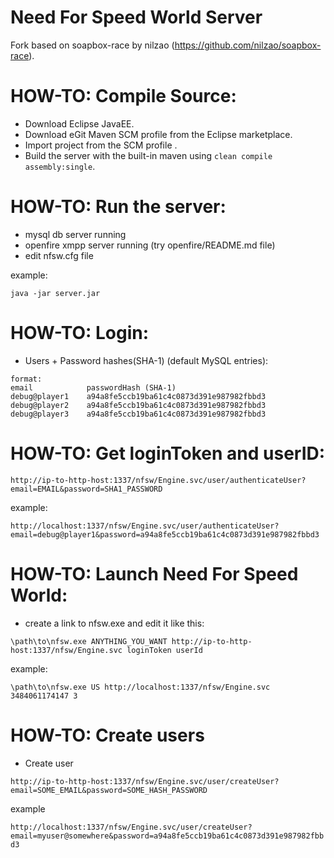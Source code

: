 # Need For Speed World Server

Fork based on soapbox-race by nilzao (https://github.com/nilzao/soapbox-race).

# HOW-TO: Compile Source: 
- Download Eclipse JavaEE.
- Download eGit Maven SCM profile from the Eclipse marketplace. 
- Import project from the SCM profile .
- Build the server with the built-in maven using `clean compile assembly:single`.

# HOW-TO: Run the server:

- mysql db server running
- openfire xmpp server running (try openfire/README.md file)
- edit nfsw.cfg file 
    
example:

    java -jar server.jar

# HOW-TO: Login:

- Users + Password hashes(SHA-1) (default MySQL entries):

```
format:
email            passwordHash (SHA-1)
debug@player1    a94a8fe5ccb19ba61c4c0873d391e987982fbbd3
debug@player2    a94a8fe5ccb19ba61c4c0873d391e987982fbbd3
debug@player3    a94a8fe5ccb19ba61c4c0873d391e987982fbbd3
```

# HOW-TO: Get loginToken and userID:

`http://ip-to-http-host:1337/nfsw/Engine.svc/user/authenticateUser?email=EMAIL&password=SHA1_PASSWORD`

example:

    http://localhost:1337/nfsw/Engine.svc/user/authenticateUser?email=debug@player1&password=a94a8fe5ccb19ba61c4c0873d391e987982fbbd3

# HOW-TO: Launch Need For Speed World:

- create a link to nfsw.exe and edit it like this:

`\path\to\nfsw.exe ANYTHING_YOU_WANT http://ip-to-http-host:1337/nfsw/Engine.svc loginToken userId`

example:

`\path\to\nfsw.exe US http://localhost:1337/nfsw/Engine.svc 3484061174147 3`

# HOW-TO: Create users

- Create user

`http://ip-to-http-host:1337/nfsw/Engine.svc/user/createUser?email=SOME_EMAIL&password=SOME_HASH_PASSWORD`

example

`http://localhost:1337/nfsw/Engine.svc/user/createUser?email=myuser@somewhere&password=a94a8fe5ccb19ba61c4c0873d391e987982fbbd3`